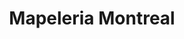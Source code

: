 ---
title: "Mapeleria Montreal"
url: /tlalnepantla/mapeleria-montreal/
shop: material de oficina
---